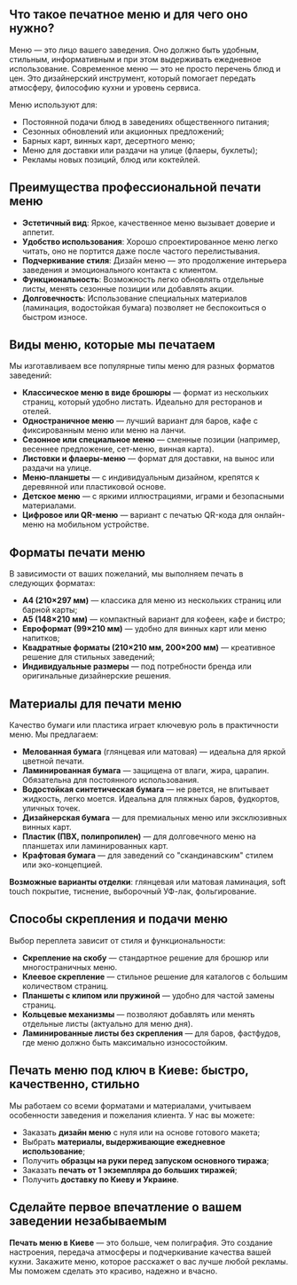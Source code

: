 ## Что такое печатное меню и для чего оно нужно?

Меню — это лицо вашего заведения. Оно должно быть удобным, стильным, информативным и при этом выдерживать ежедневное использование. Современное меню — это не просто перечень блюд и цен. Это дизайнерский инструмент, который помогает передать атмосферу, философию кухни и уровень сервиса.

Меню используют для:

- Постоянной подачи блюд в заведениях общественного питания;
- Сезонных обновлений или акционных предложений;
- Барных карт, винных карт, десертного меню;
- Меню для доставки или раздачи на улице (флаеры, буклеты);
- Рекламы новых позиций, блюд или коктейлей.

## Преимущества профессиональной печати меню

- **Эстетичный вид**: Яркое, качественное меню вызывает доверие и аппетит.
- **Удобство использования**: Хорошо спроектированное меню легко читать, оно не портится даже после частого перелистывания.
- **Подчеркивание стиля**: Дизайн меню — это продолжение интерьера заведения и эмоционального контакта с клиентом.
- **Функциональность**: Возможность легко обновлять отдельные листы, менять сезонные позиции или добавлять акции.
- **Долговечность**: Использование специальных материалов (ламинация, водостойкая бумага) позволяет не беспокоиться о быстром износе.

## Виды меню, которые мы печатаем

Мы изготавливаем все популярные типы меню для разных форматов заведений:

- **Классическое меню в виде брошюры** — формат из нескольких страниц, который удобно листать. Идеально для ресторанов и отелей.
- **Одностраничное меню** — лучший вариант для баров, кафе с фиксированным меню или меню на ланчи.
- **Сезонное или специальное меню** — сменные позиции (например, весеннее предложение, сет-меню, винная карта).
- **Листовки и флаеры-меню** — формат для доставки, на вынос или раздачи на улице.
- **Меню-планшеты** — с индивидуальным дизайном, крепятся к деревянной или пластиковой основе.
- **Детское меню** — с яркими иллюстрациями, играми и безопасными материалами.
- **Цифровое или QR-меню** — вариант с печатью QR-кода для онлайн-меню на мобильном устройстве.

## Форматы печати меню

В зависимости от ваших пожеланий, мы выполняем печать в следующих форматах:

- **A4 (210×297 мм)** — классика для меню из нескольких страниц или барной карты;
- **A5 (148×210 мм)** — компактный вариант для кофеен, кафе и бистро;
- **Евроформат (99×210 мм)** — удобно для винных карт или меню напитков;
- **Квадратные форматы (210×210 мм, 200×200 мм)** — креативное решение для стильных заведений;
- **Индивидуальные размеры** — под потребности бренда или оригинальные дизайнерские решения.

## Материалы для печати меню

Качество бумаги или пластика играет ключевую роль в практичности меню. Мы предлагаем:

- **Мелованная бумага** (глянцевая или матовая) — идеальна для яркой цветной печати.
- **Ламинированная бумага** — защищена от влаги, жира, царапин. Обязательна для постоянного использования.
- **Водостойкая синтетическая бумага** — не рвется, не впитывает жидкость, легко моется. Идеальна для пляжных баров, фудкортов, уличных точек.
- **Дизайнерская бумага** — для премиальных меню или эксклюзивных винных карт.
- **Пластик (ПВХ, полипропилен)** — для долговечного меню на планшетах или ламинированных карт.
- **Крафтовая бумага** — для заведений со "скандинавским" стилем или эко-концепцией.

**Возможные варианты отделки**: глянцевая или матовая ламинация, soft touch покрытие, тиснение, выборочный УФ-лак, фольгирование.

## Способы скрепления и подачи меню

Выбор переплета зависит от стиля и функциональности:

- **Скрепление на скобу** — стандартное решение для брошюр или многостраничных меню.
- **Клеевое скрепление** — стильное решение для каталогов с большим количеством страниц.
- **Планшеты с клипом или пружиной** — удобно для частой замены страниц.
- **Кольцевые механизмы** — позволяют добавлять или менять отдельные листы (актуально для меню дня).
- **Ламинированные листы без скрепления** — для баров, фастфудов, где меню должно быть максимально износостойким.

## Печать меню под ключ в Киеве: быстро, качественно, стильно

Мы работаем со всеми форматами и материалами, учитываем особенности заведения и пожелания клиента. У нас вы можете:

- Заказать **дизайн меню** с нуля или на основе готового макета;
- Выбрать **материалы, выдерживающие ежедневное использование**;
- Получить **образцы на руки перед запуском основного тиража**;
- Заказать **печать от 1 экземпляра до больших тиражей**;
- Получить **доставку по Киеву и Украине**.

## Сделайте первое впечатление о вашем заведении незабываемым

**Печать меню в Киеве** — это больше, чем полиграфия. Это создание настроения, передача атмосферы и подчеркивание качества вашей кухни. Закажите меню, которое расскажет о вас лучше любой рекламы. Мы поможем сделать это красиво, надежно и вчасно.